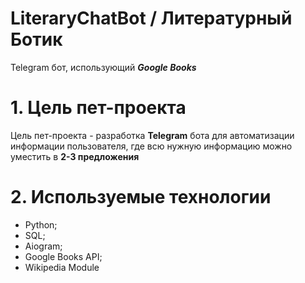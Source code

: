 # LiteraryChatBot / Литературный Ботик
Telegram бот, использующий ***Google Books***
# 1. Цель пет-проекта
Цель пет-проекта - разработка **Telegram** бота для автоматизации информации пользователя, где всю нужную информацию можно уместить в **2-3 предложения**
# 2. Используемые технологии
- Python;
- SQL;
- Aiogram;
- Google Books API;
- Wikipedia Module

